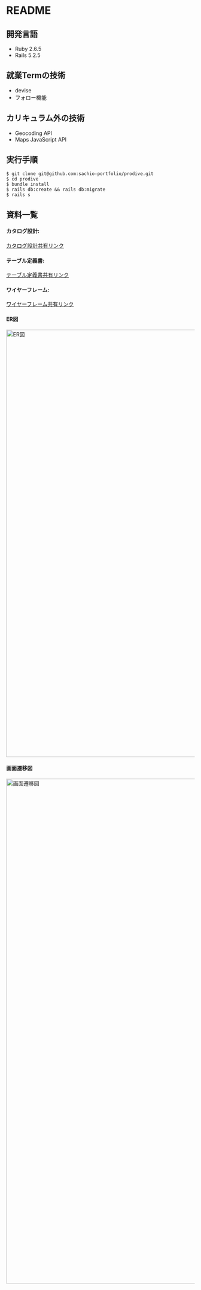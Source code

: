 # README



## 開発言語

* Ruby 2.6.5
* Rails 5.2.5



## 就業Termの技術

* devise
* フォロー機能



## カリキュラム外の技術

* Geocoding API
* Maps JavaScript API



## 実行手順

```shell
$ git clone git@github.com:sachio-portfolio/prodive.git
$ cd prodive
$ bundle install
$ rails db:create && rails db:migrate
$ rails s
```

## 資料一覧

#### カタログ設計:

[カタログ設計共有リンク](https://docs.google.com/spreadsheets/d/1AY3INxswIw8aCZM5NPOUZ_2eTNjEHSc35VDY_JFjl58/edit?usp=sharing "Googleスプレッドシートへ")

#### テーブル定義書:

[テーブル定義書共有リンク](https://docs.google.com/spreadsheets/d/1AY3INxswIw8aCZM5NPOUZ_2eTNjEHSc35VDY_JFjl58/edit?usp=sharing "Googleスプレッドシートへ")

#### ワイヤーフレーム:

[ワイヤーフレーム共有リンク](https://cacoo.com/diagrams/xto9GIk9M80VectF/B3049 "Cacooのサイトへ")

#### ER図

<img width="1140" alt="ER図" src="https://user-images.githubusercontent.com/73353020/128877721-d46a5f84-7e1e-4d42-b995-82f6e6337382.png">

#### 画面遷移図

<img width="1347" alt="画面遷移図" src="https://user-images.githubusercontent.com/73353020/128624889-65b20b37-da76-4b54-9146-48d8c9aa5c54.png">
